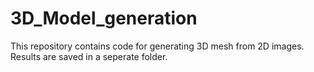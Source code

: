 # 3D_Model_generation
This repository contains code for generating 3D mesh from 2D images. Results are saved in a seperate folder.

